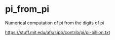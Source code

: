 # pi_from_pi
Numerical computation of pi from the digits of pi





https://stuff.mit.edu/afs/sipb/contrib/pi/pi-billion.txt